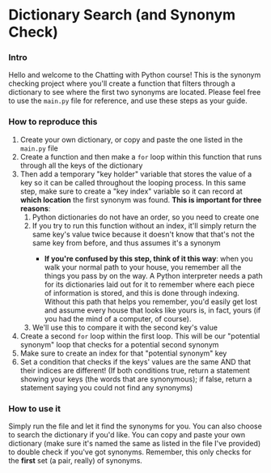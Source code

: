 <h1>Dictionary Search (and Synonym Check)</h1>
<h3>Intro</h3>
<p>Hello and welcome to the Chatting with Python course! This is the synonym checking project where you'll create a function that filters through a dictionary to see where the first two synonyms are located. Please feel free to use the <code>main.py</code> file for reference, and use these steps as your guide.</p>
<h3>How to reproduce this</h3>
<ol>
	<li>Create your own dictionary, or copy and paste the one listed in the <code>main.py</code> file</li>
	<li>Create a function and then make a <code>for</code> loop within this function that runs through all the keys of the dictionary</li>
    <li>Then add a temporary "key holder" variable that stores the value of a key so it can be called throughout the looping process. In this same step, make sure to create a "key index" variable so it can record at <b>which location</b> the first synonym was found. <b>This is important for three reasons</b>: 
    <ol>
        <li>Python dictionaries do not have an order, so you need to create one</li>
        <li>If you try to run this function without an index, it'll simply return the same key's value twice because it doesn't know that that's not the same key from before, and thus assumes it's a synonym</li>
        <ul>
            <li><b>If you're confused by this step, think of it this way</b>: when you walk your normal path to your house, you remember all the things you pass by on the way. A Python interpreter needs a path for its dictionaries laid out for it to remember where each piece of information is stored, and this is done through indexing. Without this path that helps you remember, you'd easily get lost and assume every house that looks like yours is, in fact, yours (if you had the mind of a computer, of course).</li>
        </ul>
        <li>We'll use this to compare it with the second key's value</li>
    </ol>
	<li>Create a second <code>for</code> loop within the first loop. This will be our "potential synonym" loop that checks for a potential second synonym</li>
    <li>Make sure to create an index for that "potential synonym" key</li>
    <li>Set a condition that checks if the keys' values are the same AND that their indices are different! (If both conditions true, return a statement showing your keys (the words that are synonymous); if false, return a statement saying you could not find any synonyms)</li>
</ol>
<h3>How to use it</h3>
<p>Simply run the file and let it find the synonyms for you. You can also choose to search the dictionary if you'd like. You can copy and paste your own dictionary (make sure it's named the same as listed in the file I've provided) to double check if you've got synonyms. Remember, this only checks for the <b>first</b> set (a pair, really) of synonyms.</p>